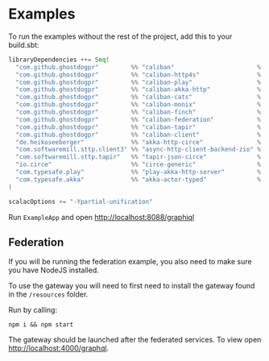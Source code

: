# Examples

To run the examples without the rest of the project, add this to your build.sbt:

```scala
libraryDependencies ++= Seq(
  "com.github.ghostdogpr"         %% "caliban"                       % "0.9.5",
  "com.github.ghostdogpr"         %% "caliban-http4s"                % "0.9.5",
  "com.github.ghostdogpr"         %% "caliban-play"                  % "0.9.5",
  "com.github.ghostdogpr"         %% "caliban-akka-http"             % "0.9.5",
  "com.github.ghostdogpr"         %% "caliban-cats"                  % "0.9.5",
  "com.github.ghostdogpr"         %% "caliban-monix"                 % "0.9.5",
  "com.github.ghostdogpr"         %% "caliban-finch"                 % "0.9.5",
  "com.github.ghostdogpr"         %% "caliban-federation"            % "0.9.5",
  "com.github.ghostdogpr"         %% "caliban-tapir"                 % "0.9.5",
  "com.github.ghostdogpr"         %% "caliban-client"                % "0.9.5",
  "de.heikoseeberger"             %% "akka-http-circe"               % "1.36.0",
  "com.softwaremill.sttp.client3" %% "async-http-client-backend-zio" % "3.2.3",
  "com.softwaremill.sttp.tapir"   %% "tapir-json-circe"              % "0.17.18",
  "io.circe"                      %% "circe-generic"                 % "0.13.0",
  "com.typesafe.play"             %% "play-akka-http-server"         % "2.8.8",
  "com.typesafe.akka"             %% "akka-actor-typed"              % "2.6.14",
)

scalacOptions += "-Ypartial-unification"
```

Run `ExampleApp` and open [http://localhost:8088/graphiql](http://localhost:8088/graphiql)

## Federation

If you will be running the federation example, you also need to make sure you have NodeJS installed.

To use the gateway you will need to first need to install the gateway found in the `/resources` folder.

Run by calling:

```
npm i && npm start
```

The gateway should be launched after the federated services. To view open [http://localhost:4000/graphql](http://localhost:4000/graphql).


